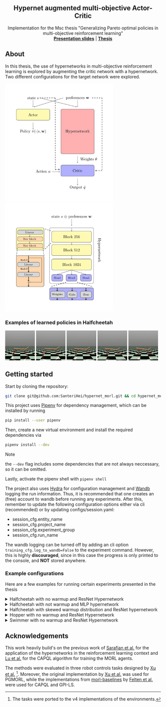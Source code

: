 
<div align="center">
  <h2 align="center"> Hypernet augmented multi-objective Actor-Critic </h2>
  <p align="center">
    Implementation for the Msc thesis "Generalizing Pareto optimal policies in multi-objective reinforcement learning"
    </br>
    <a href="https://santerihei.github.io/hypernet_morl_presentation/"><strong> Presentation slides</strong></a> | <a href="null"> <strong> Thesis</strong> </a>
  </p>
</div>


## About
In this thesis, the use of hypernetworks in multi-objective reinforcement learning is explored by
augmenting the critic network with a hypernetwork. Two different configurations for the target network were explored.
<p float="left">
  <img src="docs/model_structure.png" width=350/>
  <img src="docs/architecture.png" width=350/>
</p>


### Examples of learned policies in Halfcheetah
<p float="left">
  <img src="./docs/halfcheetah_sap_critic_sp_hyper_pref0.gif" width=19%>
  <img src="./docs/halfcheetah_sap_critic_sp_hyper_pref1.gif" width=19%>
  <img src="./docs/halfcheetah_sap_critic_sp_hyper_pref2.gif" width=19%>
  <img src="./docs/halfcheetah_sap_critic_sp_hyper_pref3.gif" width=19%>
  <img src="./docs/halfcheetah_sap_critic_sp_hyper_pref4.gif" width=19%>
</p>

## Getting started
Start by cloning the repository:
```bash
git clone git@github.com:SanteriHei/hypernet_morl.git && cd hypernet_morl
```
This project uses [Pipenv](https://pipenv.pypa.io/en/latest/) for dependency management, which can be
installed by running
```bash
pip install --user pipenv
```
Then, create a new virtual environment and install the required dependencies via
```bash
pipenv install --dev
```

> [!NOTE]
> the `--dev` flag includes some dependencies that are not always neccessary, so it can be omitted.

Lastly, activate the pipenv shell with `pipenv shell`

The project also uses [Hydra](https://hydra.cc/docs/intro/) for configuration management and 
[Wandb](https://docs.wandb.ai/) logging the run information. Thus, it is recommended that one creates
an (free) account to wandb before running any experiments. After this, remember to update the following 
configuration options either via cli (recommended) or by updating configs/session.yaml:

 - session_cfg.entity_name
 - session_cfg.project_name
 - session_cfg.experiment_group
 - session_cfg.run_name

The wandb logging can be turned off by adding an cli option `training_cfg.log_to_wandb=False` to the 
experiment command. However, this is highly __discouraged__, since in this case the progress is only
printed to the console, and __NOT__ stored anywhere.


### Example configurations
Here are a few examples for running certain experiments presented in the thesis

<details>
<summary>Halfcheetah with no warmup and ResNet Hypernetwork</summary>

```bash
python main.py device="cuda:0" seed=0 training_cfg=halfcheetah\
  training_cfg.n_warmup_steps=0\
  training_cfg.save_individual_losses=False\
  training_cfg.save_path="path/to/my-run"\
  session_cfg.entity_name="my-entity"\
  session_cfg.project_name="my-project"\
  session_cfg.run_name="my-run"\
  session_cfg.experiment_group="my-group"\
```
</details>

<details>
<summary> Halfcheetah with not warmup and MLP hypernetwork</summary>

```bash
python main.py device="cuda:0" seed=0 training_cfg=halfcheetah\
  critic_cfg=mlp_hypercritic\
  training_cfg.n_warmup_steps=0\
  training_cfg.save_individual_losses=False\
  training_cfg.save_path="path/to/my-run"\
  session_cfg.entity_name="my-entity"\
  session_cfg.project_name="my-project"\
  session_cfg.run_name="my-run"\
  session_cfg.experiment_group="my-group"\
```
</details>


<details>
<summary> Halfcheetah with skewed warmup distribution and ResNet hypernetwork</summary>

```bash
python main.py device="cuda:0" seed=0 training_cfg=halfcheetah\
  critic_cfg=mlp_hypercritic\
  training_cfg.n_warmup_steps=2.4e5\
  training_cfg.warmup_use_uneven_sampling=True\
  training_cfg.save_individual_losses=False\
  training_cfg.save_path="path/to/my-run"\
  session_cfg.entity_name="my-entity"\
  session_cfg.project_name="my-project"\
  session_cfg.run_name="my-run"\
  session_cfg.experiment_group="my-group"\
```
</details>

<details>
<summary>Hopper with no warmup and ResNet Hypernetwork</summary>

```bash
python main.py device="cuda:0" seed=0 training_cfg=hopper\
  training_cfg.n_warmup_steps=0\
  training_cfg.save_individual_losses=False\
  training_cfg.save_path="path/to/my-run"\
  session_cfg.entity_name="my-entity"\
  session_cfg.project_name="my-project"\
  session_cfg.run_name="my-run"\
  session_cfg.experiment_group="my-group"\
```
</details>

<details>
<summary>Swimmer with no warmup and ResNet Hypernetwork</summary>

```bash
python main.py device="cuda:0" seed=0 training_cfg=swimmer\
  training_cfg.n_warmup_steps=0\
  training_cfg.save_individual_losses=False\
  training_cfg.save_path="path/to/my-run"\
  session_cfg.entity_name="my-entity"\
  session_cfg.project_name="my-project"\
  session_cfg.run_name="my-run"\
  session_cfg.experiment_group="my-group"
```
</details>

## Acknowledgements

This work heavily build's on the previous work of <a href="https://proceedings.mlr.press/v139/sarafian21a.html">Sarafian et al.</a> for the application
of the hypernetworks in the reinforcement learning context and <a href="https://openreview.net/forum?id=TjEzIsyEsQ6">Lu et al.</a> for the CAPQL algorithm for training the MORL agents. 

The methods were evaluated in three robot controls tasks designed by <a href="https://people.csail.mit.edu/jiex/papers/PGMORL/">Xu et al.</a> [^1]. Moreover, the original
implementation by <a href="https://github.com/mit-gfx/PGMORL">Xu et al.</a> was used for PGMORL, while the implementations from <a href="https://github.com/LucasAlegre/morl-baselines/tree/main">morl-baselines</a> by <a href="https://openreview.net/pdf?id=jfwRLudQyj">Felten et al.</a> were used for CAPQL and GPI-LS.

[^1]: The tasks were ported to the v4 implementations of the environments.




